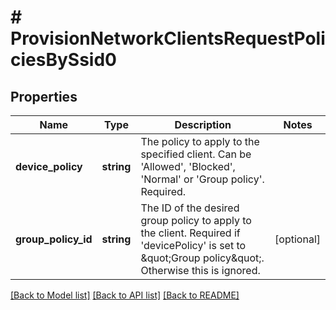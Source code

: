 # # ProvisionNetworkClientsRequestPoliciesBySsid0

## Properties

Name | Type | Description | Notes
------------ | ------------- | ------------- | -------------
**device_policy** | **string** | The policy to apply to the specified client. Can be &#39;Allowed&#39;, &#39;Blocked&#39;, &#39;Normal&#39; or &#39;Group policy&#39;. Required. |
**group_policy_id** | **string** | The ID of the desired group policy to apply to the client. Required if &#39;devicePolicy&#39; is set to \&quot;Group policy\&quot;. Otherwise this is ignored. | [optional]

[[Back to Model list]](../../README.md#models) [[Back to API list]](../../README.md#endpoints) [[Back to README]](../../README.md)
